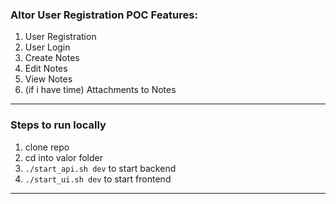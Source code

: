 ### Altor User Registration POC Features:

1. User Registration
2. User Login
3. Create Notes
4. Edit Notes
5. View Notes
6. (if i have time) Attachments to Notes

---


### Steps to run locally


1. clone repo
2. cd into valor folder
3. `./start_api.sh dev` to start backend
4. `./start_ui.sh dev` to start frontend

---

